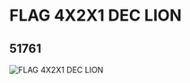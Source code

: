# FLAG 4X2X1 DEC LION
## 51761
![FLAG 4X2X1 DEC LION](https://lc-www-live-s.legocdn.com/media/bricks/5/2/4251824.jpg)